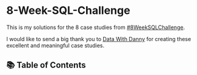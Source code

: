 # 8-Week-SQL-Challenge

This is my solutions for the 8 case studies from [#8WeekSQLChallenge](https://8weeksqlchallenge.com/).

I would like to send a big thank you to [Data With Danny](https://www.linkedin.com/company/datawithdanny/) for creating these excellent and meaningful case studies.

## :books: Table of Contents

